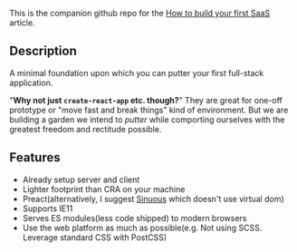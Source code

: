 This is the companion github repo for the [How to build your first SaaS](https://www.freecodecamp.org/news/how-to-build-your-first-saas/) article.

## Description

A minimal foundation upon which you can putter your first full-stack application.

"**Why not just `create-react-app` etc. though?**" They are great for one-off prototype or "move fast and break things" kind of environment. But we are building a garden we intend to _putter_ while comporting ourselves with the greatest freedom and rectitude possible.

## Features

- Already setup server and client
- Lighter footprint than CRA on your machine
- Preact(alternatively, I suggest [Sinuous](https://sinuous.dev/) which doesn't use virtual dom)
- Supports IE11
- Serves ES modules(less code shipped) to modern browsers
- Use the web platform as much as possible(e.g. Not using SCSS. Leverage standard CSS with PostCSS)
